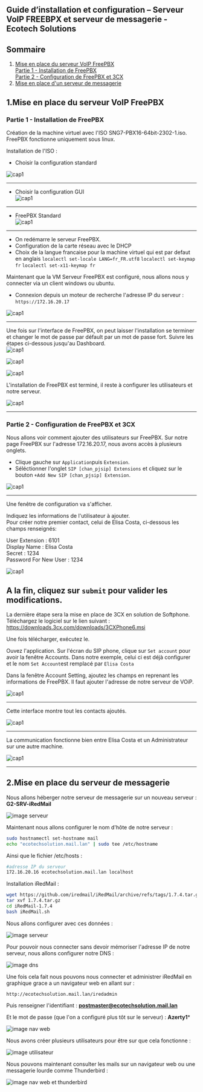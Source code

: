 ## Guide d’installation et configuration – Serveur VoIP FREEBPX et serveur de messagerie - Ecotech Solutions

## Sommaire

1. [Mise en place du serveur VoIP FreePBX](#FreePBX)  
     [Partie 1 - Installation de FreePBX](#Ins.FPBX)  
     [Partie 2 - Configuration de FreePBX et 3CX](#Cfg.FPBX)  
2. [Mise en place d'un serveur de messagerie](#messagerie)  


## 1.Mise en place du serveur VoIP FreePBX
<span id="FreePBS"/><span>

### Partie 1 - Installation de FreePBX
<span id="Ins.FPBX"/><span>
Création de la machine virtuel avec l'ISO SNG7-PBX16-64bit-2302-1.iso.
FreePBX fonctionne uniquement sous linux.

Installation de l'ISO :
- Choisir la configuration standard  


![cap1](/S06/Ressources/FreePBX/freePBX-01.png)

------------------------------------------------------------------------------------  

- Choisir la configuration GUI  
![cap1](/S06/Ressources/FreePBX/freePBX-02.png)

------------------------------------------------------------------------------------  

- FreePBX Standard  
![cap1](/S06/Ressources/FreePBX/freePBX-03.png)
------------------------------------------------------------------------------------  


- On redémarre le serveur FreePBX.
- Configuration de la carte réseau avec le DHCP
- Choix de la langue francaise pour la machine virtuel qui est par defaut en anglais
`localectl set-locale LANG=fr_FR.utf8`
`localectl set-keymap fr`
`localectl set-x11-keymap fr`

Maintenant que la VM Serveur FreePBX est configuré, nous allons nous y connecter via un client windows ou ubuntu.
- Connexion depuis un moteur de recherche l'adresse IP du serveur : `https://172.16.20.17`

![cap1](/S06/Ressources/FreePBX/freePBX-04.png)  

------------------------------------------------------------------------------------  

Une fois sur l'interface de FreePBX, on peut laisser l'installation se terminer et changer le mot de passe par défault par un mot de passe fort.
Suivre les étapes ci-dessous jusqu'au Dashboard.  
![cap1](/S06/Ressources/FreePBX/freePBX-05.png)  

![cap1](/S06/Ressources/FreePBX/freePBX-06.png)  

![cap1](/S06/Ressources/FreePBX/freePBX-07.png)  

L'installation de FreePBX est terminé, il reste à configurer les utilisateurs et notre serveur.  

![cap1](/S06/Ressources/FreePBX/freePBX-09.png)

------------------------------------------------------------------------------------
### Partie 2 - Configuration de FreePBX et 3CX
<span id ="Cfg.FPBX"/><span>

Nous allons voir comment ajouter des utilisateurs sur FreePBX.
Sur notre page FreePBX sur l'adresse 172.16.20.17, nous avons accès à plusieurs onglets.
- Clique gauche sur `Application`puis `Extension`.
- Séléctionner l'onglet `SIP [chan_pjsip] Extensions` et cliquez sur le bouton `+Add New SIP [chan_pjsip] Extension`.

![cap1](/S06/Ressources/FreePBX/FreePPX-91.png)

-------------------------------------------------------------------------------------
Une fenêtre de configuration va s'afficher.  

Indiquez les informations de l'utilisateur à ajouter.  
Pour créer notre premier contact, celui de Elisa Costa, ci-dessous les champs renseignés:  

User Extension : 6101  
Display Name : Elisa Costa  
Secret : 1234  
Password For New User : 1234  

![cap1](/S06/Ressources/FreePBX/FreePBX-92.png)

A la fin, cliquez sur `submit` pour valider les modifications.
------------------------------------------------------------------------------------
La dernière étape sera la mise en place de 3CX en solution de Softphone.
Téléchargez le logiciel sur le lien suivant : https://downloads.3cx.com/downloads/3CXPhone6.msi

Une fois télécharger, exécutez le.

Ouvez l'application. Sur l'écran du SIP phone, clique sur `Set account` pour avoir la fenêtre Accounts. Dans notre exemple, celui ci est déjà configurer et le nom `Set Account`est remplacé par `Elisa Costa`

Dans la fenêtre Account Setting, ajoutez les champs en reprenant les informations de FreePBX.
Il faut ajouter l'adresse de notre serveur de VOiP.  

![cap1](/S06/Ressources/FreePBX/3CX-02.png)

-----------------------------------------------------------------------------------

Cette interface montre tout les contacts ajoutés.  

![cap1](/S06/Ressources/FreePBX/3CX-03.png)

-----------------------------------------------------------------------------------
La communication fonctionne bien entre Elisa Costa et un Administrateur sur une autre machine.  

![cap1](/S06/Ressources/FreePBX/3CX-01.png)

------------------------------------------------------------------------------------
## 2.Mise en place du serveur de messagerie
<span id="messagerie"/><span>

Nous allons héberger notre serveur de messagerie sur un nouveau serveur : **G2-SRV-iRedMail**

![image serveur](/S06/Ressources/serveur_mail_proxmox.png)

Maintenant nous allons configurer le nom d'hôte de notre serveur :
```bash
sudo hostnamectl set-hostname mail
echo "ecotechsolution.mail.lan" | sudo tee /etc/hostname
```

Ainsi que le fichier /etc/hosts :
```bash
#adresse IP du serveur
172.16.20.16 ecotechsolution.mail.lan localhost
```

Installation iRedMail :
```bash
wget https://github.com/iredmail/iRedMail/archive/refs/tags/1.7.4.tar.gz
tar xvf 1.7.4.tar.gz
cd iRedMail-1.7.4
bash iRedMail.sh
```

Nous allons configurer avec ces données : 

![image serveur](/S06/Ressources/config_srv_mail.png)

Pour pouvoir nous connecter sans devoir mémoriser l'adresse IP de notre serveur, nous allons configurer notre DNS :

![image dns](/S06/Ressources/dns_serveur_mail.png)

Une fois cela fait nous pouvons nous connecter et administrer iRedMail en graphique grace a un navigateur web en allant sur :

```
http://ecotechsolution.mail.lan/iredadmin
```

Puis renseigner l'identifiant : 
**postmaster@ecotechsolution.mail.lan**

Et le mot de passe (que l'on a configuré plus tôt sur le serveur) : 
**Azerty1***

![image nav web](/S06/Ressources/admin_web_mail.png)

Nous avons créer plusieurs utilisateurs pour être sur que cela fonctionne :

![image utilisateur](/S06/Ressources/utilisateur_mail.png)

Nous pouvons maintenant consulter les mails sur un navigateur web ou une messagerie lourde comme Thunderbird : 

![image nav web et thunderbird](/S06/Ressources/mail_both.png)


